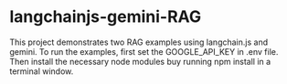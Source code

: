 # langchainjs-gemini-RAG
This project demonstrates two RAG examples using langchain.js and gemini.
To run the examples, first set the GOOGLE_API_KEY in .env file.
Then install the necessary node modules buy running npm install in a terminal window.
